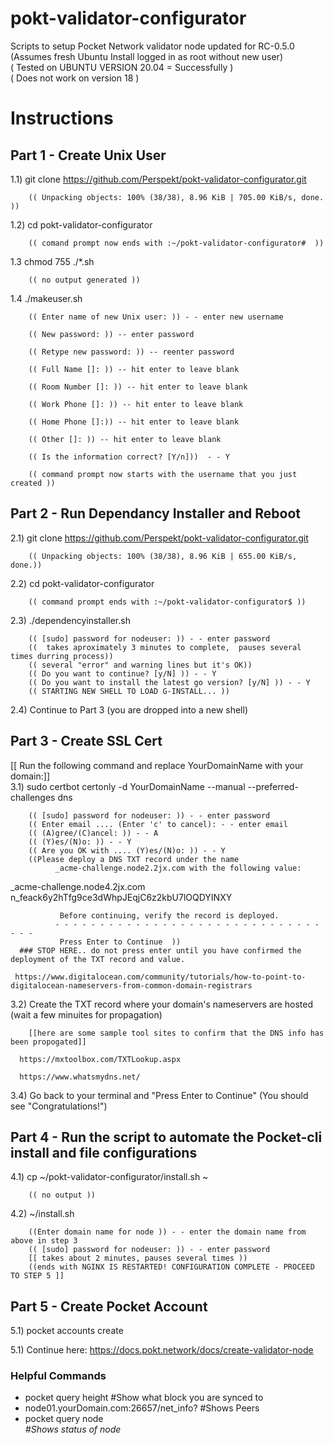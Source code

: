 # pokt-validator-configurator
Scripts to setup Pocket Network validator node updated for RC-0.5.0  
(Assumes fresh Ubuntu Install logged in as root without new user)  
( Tested on UBUNTU VERSION 20.04 = Successfully )  
( Does not work on version 18 )  

# Instructions
## Part 1 - Create Unix User
1.1) git clone https://github.com/Perspekt/pokt-validator-configurator.git

        (( Unpacking objects: 100% (38/38), 8.96 KiB | 705.00 KiB/s, done. ))

1.2) cd pokt-validator-configurator

        (( comand prompt now ends with :~/pokt-validator-configurator#  ))

1.3 chmod 755 ./*.sh

        (( no output generated ))

1.4 ./makeuser.sh

        (( Enter name of new Unix user: )) - - enter new username
        
        (( New password: )) -- enter password

        (( Retype new password: )) -- reenter password

        (( Full Name []: )) -- hit enter to leave blank

        (( Room Number []: )) -- hit enter to leave blank

        (( Work Phone []: )) -- hit enter to leave blank

        (( Home Phone []:)) -- hit enter to leave blank

        (( Other []: )) -- hit enter to leave blank

        (( Is the information correct? [Y/n]))  - - Y

        (( command prompt now starts with the username that you just created ))


## Part 2 - Run Dependancy Installer and Reboot
2.1) git clone https://github.com/Perspekt/pokt-validator-configurator.git

        (( Unpacking objects: 100% (38/38), 8.96 KiB | 655.00 KiB/s, done.))
        
2.2) cd pokt-validator-configurator

        (( command prompt ends with :~/pokt-validator-configurator$ ))
        
2.3) ./dependencyinstaller.sh

        (( [sudo] password for nodeuser: )) - - enter password
        ((  takes aproximately 3 minutes to complete,  pauses several times durring process))
        (( several "error" and warning lines but it's OK))
        (( Do you want to continue? [y/N] )) - - Y
        (( Do you want to install the latest go version? [y/N] )) - - Y
        (( STARTING NEW SHELL TO LOAD G-INSTALL... ))

2.4) Continue to Part 3 (you are dropped into a new shell)

## Part 3 - Create SSL Cert
   [[ Run the following command and replace YourDomainName with your domain:]]  
3.1) sudo certbot certonly -d  YourDomainName --manual --preferred-challenges dns 

        (( [sudo] password for nodeuser: )) - - enter password
        (( Enter email .... (Enter 'c' to cancel): - - enter email
        (( (A)gree/(C)ancel: )) - - A
        (( (Y)es/(N)o: )) - - Y
        (( Are you OK with .... (Y)es/(N)o: )) - - Y
        ((Please deploy a DNS TXT record under the name
              _acme-challenge.node2.2jx.com with the following value:
_acme-challenge.node4.2jx.com
              n_feack6y2hTfg9ce3dWhpJEqjC6z2kbU7lOQDYINXY

               Before continuing, verify the record is deployed.
              - - - - - - - - - - - - - - - - - - - - - - - - - - - - - - - - -
               Press Enter to Continue  ))
      ### STOP HERE.. do not press enter until you have confirmed the deployment of the TXT record and value.
      
     https://www.digitalocean.com/community/tutorials/how-to-point-to-digitalocean-nameservers-from-common-domain-registrars
      
3.2) Create the TXT record where your domain's nameservers are hosted (wait a few minuites for propagation)

        [[here are some sample tool sites to confirm that the DNS info has been propogated]]
        
      https://mxtoolbox.com/TXTLookup.aspx
      
      https://www.whatsmydns.net/

3.4) Go back to your terminal and "Press Enter to Continue" (You should see "Congratulations!")

## Part 4 - Run the script to automate the Pocket-cli install and file configurations
4.1) cp ~/pokt-validator-configurator/install.sh ~

        (( no output ))
4.2) ~/install.sh

        ((Enter domain name for node )) - - enter the domain name from above in step 3
        (( [sudo] password for nodeuser: )) - - enter password
        [[ takes about 2 minutes, pauses several times ))
        ((ends with NGINX IS RESTARTED! CONFIGURATION COMPLETE - PROCEED TO STEP 5 ]]


## Part 5 - Create Pocket Account
5.1) pocket accounts create

5.1) Continue here: https://docs.pokt.network/docs/create-validator-node

### Helpful Commands
- pocket query height           #Show what block you are synced to
- node01.yourDomain.com:26657/net_info?         #Shows Peers
- pocket query node <address>   #Shows status of node
